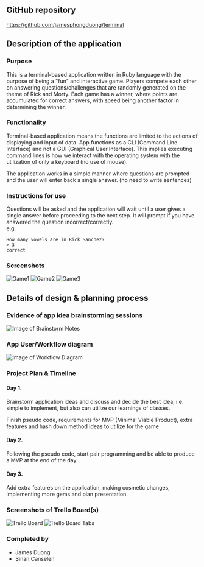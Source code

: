 ## GitHub repository
https://github.com/jamesphongduong/terminal

## Description of the application
### Purpose
This is a terminal-based application written in Ruby language with the purpose of being a "fun" and interactive game. Players compete each other on answering questions/challenges that are randomly generated on the theme of Rick and Morty. Each game has a winner, where points are accumulated for correct answers, with speed being another factor in determining the winner. 

### Functionality
Terminal-based application means the functions are limited to the actions of displaying and input of data. App functions as a CLI (Command Line Interface) and not a GUI (Graphical User Interface). This implies executing command lines is how we interact with the operating system with the utilization of only a keyboard (no use of mouse). 

The application works in a simple manner where questions are prompted and the user will enter back a single answer. 
(no need to write sentences) 

### Instructions for use
Questions will be asked and the application will wait until a user gives a single answer before proceeding to the next step. It will prompt if you have answered the question incorrect/correctly.  
e.g. 
```
How many vowels are in Rick Sanchez?
> 3
correct
```
### Screenshots
![Game1](https://github.com/jamesphongduong/terminal/blob/master/docs/Game%201.png)
![Game2](https://github.com/jamesphongduong/terminal/blob/master/docs/Game%202.png)
![Game3](https://github.com/jamesphongduong/terminal/blob/master/docs/Game%203.png)

## Details of design & planning process
### Evidence of app idea brainstorming sessions
![Image of Brainstorm Notes](https://github.com/jamesphongduong/terminal/blob/master/docs/Brainstorm%20ideas.png)
### App User/Workflow diagram
![Image of Workflow Diagram](https://github.com/jamesphongduong/terminal/blob/master/docs/Workflow%20Diagram.png)
### Project Plan & Timeline
#### Day 1.
Brainstorm application ideas and discuss and decide the best idea, i.e. simple to implement, but also can utilize our learnings of classes.

Finish pseudo code, requirements for MVP (Minimal Viable Product), extra features and hash down method ideas to utilize for the game
#### Day 2.
Following the pseudo code, start pair programming and be able to produce a MVP at the end of the day.

#### Day 3. 
Add extra features on the application, making cosmetic changes, implementing more gems and plan presentation. 

### Screenshots of Trello Board(s)
![Trello Board](https://github.com/jamesphongduong/terminal/blob/master/docs/Trello.png)
![Trello Board Tabs](https://github.com/jamesphongduong/terminal/blob/master/docs/Trello2.png)

### Completed by
- James Duong
- Sinan Canselen